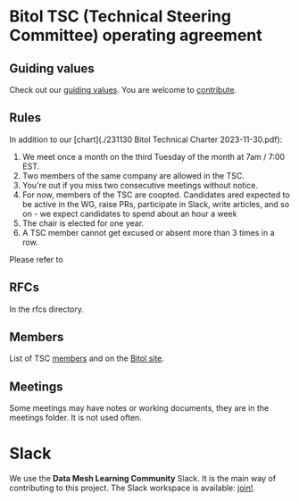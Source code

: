 #  Bitol TSC (Technical Steering Committee) operating agreement

## Guiding values

Check out our [guiding values](guiding-values.md). You are welcome to [contribute](CONTRIBUTING.md).

## Rules

In addition to our [chart](./231130 Bitol Technical Charter 2023-11-30.pdf):

1. We meet once a month on the third Tuesday of the month at 7am / 7:00 EST.
1. Two members of the same company are allowed in the TSC.
1. You're out if you miss two consecutive meetings without notice.
1. For now, members of the TSC are coopted. Candidates ared expected to be active in the WG, raise PRs, participate in Slack, write articles, and so on - we expect candidates to spend about an hour a week
1. The chair is elected for one year.
1. A TSC member cannot get excused or absent more than 3 times in a row.

Please refer to 

## RFCs

In the rfcs directory.

## Members

List of TSC [members](MEMBERS.md) and on the [Bitol site](https://bitol.io/tsc).

## Meetings

Some meetings may have notes or working documents, they are in the meetings folder. It is not used often.

# Slack

We use the **Data Mesh Learning Community** Slack. It is the main way of contributing to this project. The Slack workspace is available: [join!](http://jgp.ai/dmlslack).
